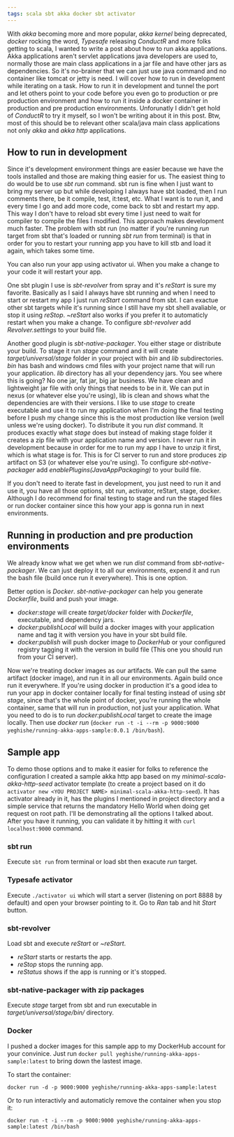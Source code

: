 ```yaml
---
tags: scala sbt akka docker sbt activator
---
```


With *akka* becoming more and more popular, *akka kernel* being deprecated,
*docker* rocking the word, *Typesafe* releasing *ConductR* and more folks
getting to scala, I wanted to write a post about how to run akka applications.
Akka applications aren't servlet applications java developers are used to,
normally those are main class applications in a jar file and have other jars as
dependencies. So it's no-brainer that we can just use java command and
no container like tomcat or jetty is need. I will cover how to run in
development while iterating on a task. How to run it in development and tunnel
the port and let others point to your code before you even go to production
or pre production environment and how to run it inside a docker container in
production and pre production environments. Unforunatly I didn't get hold of
*ConductR* to try it myself, so I won't be writing about it in
this post. Btw, most of this should be to relevant other scala/java main class
applications not only *akka* and *akka http* applications.

## How to run in development

Since it's development environment things are easier because we have the tools
installed and those are making thing easier for us. The easiest thing to
do would be to use *sbt run* command. sbt run is fine when I just want to bring
my server up but while developing I always have sbt loaded, then I run comments
there, be it compile, test, it:test, etc. What I want is to run it, and every
time I go and add more code, come back to sbt and restart my app.
This way I don't have to reload sbt every time I just need to wait for compiler
to compile the files I modified. This approach makes development much faster.
The problem with sbt run (no matter if you're running *run* target from sbt
that's loaded or running *sbt run* from terminal) is that in order for you to
restart your running app you have to kill stb and load it again, which takes
some time.

You can also run your app using activator ui. When you make a change to
your code it will restart your app.

One sbt plugin I use is *sbt-revolver* from spray and it's *reStart* is sure my
favorite. Basically as I said I always have sbt running and when I need to start or
restart my app I just run *reStart* command from sbt. I can exactue other sbt
targets while it's running since I still have my sbt shell avaliable, or stop it
using *reStop*. *~reStart* also works if you prefer it to automaticly restart
when you make a change.
To configure *sbt-revolver* add *Revolver.settings* to your build file.

Another good plugin is *sbt-native-packager*. You either stage or distribute
your build. To stage it run *stage* command and it will
create *target/universal/stage* folder in your project with *bin* and *lib*
subdirectories. *bin* has bash and windows cmd files with your project name
that will run your application. *lib* directory has all your dependency jars.
You see where this is going? No one jar, fat jar, big jar business. We have
clean and lightweight jar file with only things that needs to be in it.
We can put in nexus (or whatever else you're using), lib is clean and
shows what the dependencies are with their versions. I like to use *stage* to
create executable and use it to run my application when I'm doing the final
testing before I push my change since this is the most production like version
(well unless we're using docker).  To distribute it you run *dist* command.
It produces exactly what *stage* does but instead of making stage folder it
creates a zip file with your application name and version. I never run it in
development because in order for me to run my app I have to unzip it first,
which is what stage is for. This is for CI server to run and store produces
zip artifact on S3 (or whatever else you're using).
To configure *sbt-native-packager* add *enablePlugins(JavaAppPackaging)* to
your build file.

If you don't need to iterate fast in development, you just need to run it
and use it, you have all those options, sbt run, activator, reStart, stage,
docker. Although I do recommend for final testing to stage and run the staged
files or run docker container since this how your app is gonna run in next
environments.

## Running in production and pre production environments

We already know what we get when we run *dist* command from
*sbt-native-packager*. We can just deploy it to all our environments, expend
it and run the bash file (build once run it everywhere). This is one option.

Better option is *Docker*. *sbt-native-packager* can help you generate
*Dockerfile*, build and push your image.

* *docker:stage* will create *target/docker* folder with *Dockerfile*,
  executable, and dependency jars.
* *docker:publishLocal* will build a docker images with your application name and
  tag it with version you have in your sbt build file.
* *docker:publish*  will push docker image to *DockerHub* or your configured
  registry tagging it with the version in build file (This one you should
  run from your CI server).

Now we're treating docker images as our artifacts. We can pull the same
artifact (docker image), and run it in all our environments. Again build once
run it everywhere. If you're using docker in production it's a good idea to
run your app in docker container locally for final testing instead of using
*sbt stage*, since that's the whole point of docker, you're running the whole
container, same that will run in production, not just your application.
What you need to do is to run *docker:publishLocal* target to create the image
locally. Then use *docker run*
(```docker run -t -i --rm -p 9000:9000 yeghishe/running-akka-apps-sample:0.0.1 /bin/bash```).

## Sample app

To demo those options and to make it easier for folks to reference the
configuration I created a sample akka http app based on my
*minimal-scala-akka-http-seed* activator template (to create a project based
on it do ```activator new <YOU PROJECT NAME> minimal-scala-akka-http-seed```).
It has activator already in it, has the plugins I mentioned in project
directory and a simple service that returns the mandatory Hello World when doing
get request on root path. I'll be demonstrating all the options I talked about.
After you have it running, you can validate it by hitting it with
```curl localhost:9000``` command.


### sbt run
Execute ```sbt run``` from terminal or load sbt then exacute *run* target.

### Typesafe activator
Execute ```./activator ui``` which will start a server (listening on port 8888
by default) and open your browser pointing to it.
Go to *Ran* tab and hit *Start* button.

### sbt-revolver
Load sbt and execute *reStart* or *~reStart*.

* *reStart* starts or restarts the app.
* *reStop* stops the running app.
* *reStatus* shows if the app is running or it's stopped.

### sbt-native-packager with zip packages
Execute *stage* target from sbt and run executable in
*target/universal/stage/bin/* directory.

### Docker
I pushed a docker images for this sample app to my DockerHub account for your
convinice. Just run ```docker pull yeghishe/running-akka-apps-sample:latest```
to bring down the lastest image.

To start the container:

    docker run -d -p 9000:9000 yeghishe/running-akka-apps-sample:latest

Or to run interactivly and automaticly remove the container when you stop it:

    docker run -t -i --rm -p 9000:9000 yeghishe/running-akka-apps-sample:latest /bin/bash
